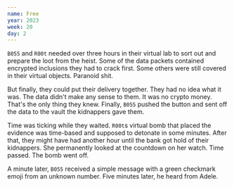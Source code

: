 ```yaml
---
name: Free
year: 2023
week: 20
day: 2
---
```


`B055` and `R00t` needed over three hours in their virtual lab to sort out and
prepare the loot from the heist. Some of the data packets contained encrypted
inclusions they had to crack first. Some others were still covered in their
virtual objects. Paranoid shit.

But finally, they could put their delivery together. They had no idea what it
was. The data didn't make any sense to them. It was no crypto money. That's the
only thing they knew. Finally, `B055` pushed the button and sent off the data to
the vault the kidnappers gave them.

Time was ticking while they waited. `R00t`s virtual bomb that placed the
evidence was time-based and supposed to detonate in some minutes. After that,
they might have had another hour until the bank got hold of their kidnappers.
She permanently looked at the countdown on her watch. Time passed. The bomb went
off.

A minute later, `B055` received a simple message with a green checkmark emoji
from an unknown number. Five minutes later, he heard from Adele.
